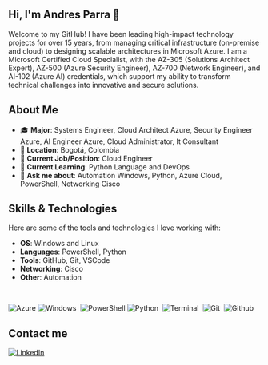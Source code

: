## Hi, I'm Andres Parra 👋

Welcome to my GitHub! I have been leading high-impact technology projects for over 15 years, from managing critical infrastructure (on-premise and cloud) to designing scalable architectures in Microsoft Azure. I am a Microsoft Certified Cloud Specialist, with the AZ-305 (Solutions Architect Expert), AZ-500 (Azure Security Engineer), AZ-700 (Network Engineer), and AI-102 (Azure AI) credentials, which support my ability to transform technical challenges into innovative and secure solutions. 

## About Me

- 🎓 **Major**: Systems Engineer, Cloud Architect Azure, Security Engineer Azure, AI Engineer Azure, Cloud Administrator, It Consultant
- 📍 **Location**: Bogotá, Colombia  
- 💼 **Current Job/Position**: Cloud Engineer
- 🌱 **Current Learning**: Python Language and DevOps  
- 💬 **Ask me about**: Automation Windows, Python, Azure Cloud, PowerShell, Networking Cisco

## Skills & Technologies

Here are some of the tools and technologies I love working with:

- **OS**: Windows and Linux
- **Languages**: PowerShell, Python
- **Tools**: GitHub, Git, VSCode
- **Networking**: Cisco
- **Other**: Automation

<br>

![Azure](https://badgen.net/badge/icon/Azure?icon=azure&label=&color=088cd5&labelColor=grey&scale=1)
![Windows](https://badgen.net/badge/icon/Windows?icon=windows&label=&color=080c1e&labelColor=grey&scale=1)&nbsp;
![PowerShell](https://badgen.net/badge/icon/PowerShell?icon=terminal&label=&color=2d75c0&labelColor=grey&scale=1)
![Python](https://img.shields.io/badge/-Python-3a6c92?logo=python&logoColor=f3bc36)&nbsp;
![Terminal](https://badgen.net/badge/icon/Terminal?icon=terminal&label=&color=171313&labelColor=grey&scale=1)&nbsp;
![Git](https://img.shields.io/badge/-Git-d66954?logo=git&logoColor=f1f1f1)&nbsp;
![Github](https://img.shields.io/badge/-Github-171313?logo=github&logoColor=)&nbsp;


## Contact me

[![LinkedIn](https://img.shields.io/badge/LinkedIn-0077B5?style=for-the-badge&logo=linkedin&logoColor=white)](https://www.linkedin.com/in/andresparrav/)



[//]: # (## Projects)

[//]: # ()
[//]: # (Here are some of my favorite repositories and projects:)

[//]: # ()
[//]: # (- [Project 1]&#40;https://github.com/yourusername/project1&#41; - Brief description of your project.)


<!--
**andresparrav/andresparrav** is a ✨ _special_ ✨ repository because its `README.md` (this file) appears on your GitHub profile.

Here are some ideas to get you started:

- 🔭 I’m currently working on ...
- 🌱 I’m currently learning ...
- 👯 I’m looking to collaborate on ...
- 🤔 I’m looking for help with ...
- 💬 Ask me about ...
- 📫 How to reach me: ...
- 😄 Pronouns: ...
- ⚡ Fun fact: ...
-->
